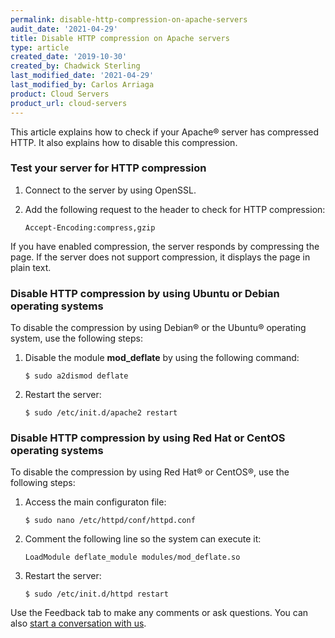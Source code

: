 ```yaml
---
permalink: disable-http-compression-on-apache-servers
audit_date: '2021-04-29'
title: Disable HTTP compression on Apache servers
type: article
created_date: '2019-10-30'
created_by: Chadwick Sterling
last_modified_date: '2021-04-29'
last_modified_by: Carlos Arriaga
product: Cloud Servers
product_url: cloud-servers
---
```


This article explains how to check if your Apache&reg; server has compressed HTTP.
It also explains how to disable this compression.

### Test your server for HTTP compression

1. Connect to the server by using OpenSSL.

2. Add the following request to the header to check for HTTP compression:

       Accept-Encoding:compress,gzip

If you have enabled compression, the server responds by compressing the page.
If the server does not support compression, it  displays the page in plain text.

### Disable HTTP compression by using Ubuntu or Debian operating systems

To disable the compression by using Debian&reg; or the Ubuntu&reg; operating system,
use the following steps:

1. Disable the module **mod_deflate** by using the following command:

       $ sudo a2dismod deflate

2. Restart the server:

       $ sudo /etc/init.d/apache2 restart

### Disable HTTP compression by using Red Hat or CentOS operating systems

To disable the compression by using Red Hat&reg; or CentOS&reg;, use the following steps:

1. Access the main configuraton file:

       $ sudo nano /etc/httpd/conf/httpd.conf

2. Comment the following line so the system can execute it:

       LoadModule deflate_module modules/mod_deflate.so

3. Restart the server:

       $ sudo /etc/init.d/httpd restart

Use the Feedback tab to make any comments or ask questions. You can also [start a conversation with us](https://www.rackspace.com/contact). 
